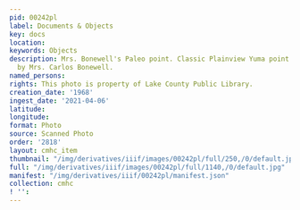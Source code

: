 ```yaml
---
pid: 00242pl
label: Documents & Objects
key: docs
location: 
keywords: Objects
description: Mrs. Bonewell's Paleo point. Classic Plainview Yuma point found in 1968
  by Mrs. Carlos Bonewell.
named_persons: 
rights: This photo is property of Lake County Public Library.
creation_date: '1968'
ingest_date: '2021-04-06'
latitude: 
longitude: 
format: Photo
source: Scanned Photo
order: '2818'
layout: cmhc_item
thumbnail: "/img/derivatives/iiif/images/00242pl/full/250,/0/default.jpg"
full: "/img/derivatives/iiif/images/00242pl/full/1140,/0/default.jpg"
manifest: "/img/derivatives/iiif/00242pl/manifest.json"
collection: cmhc
! '': 
---
```

